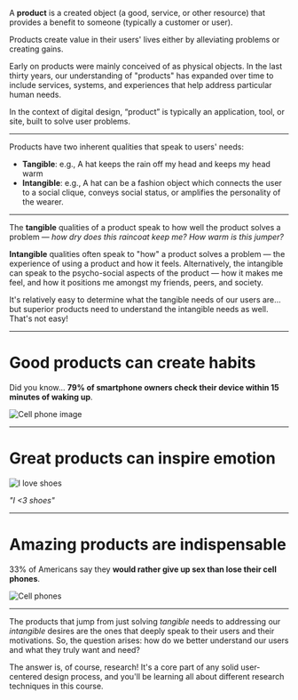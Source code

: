 A **product** is a created object (a good, service, or other resource) that provides a benefit to someone (typically a customer or user).

Products create value in their users' lives either by alleviating problems or creating gains.

Early on products were mainly conceived of as physical objects. In the last thirty years, our understanding of "products" has expanded over time to include services, systems, and experiences that help address particular human needs.

In the context of digital design, “product” is typically an application, tool, or site, built to solve user problems.

-----------


Products have two inherent qualities that speak to users' needs:

* **Tangible**: e.g., A hat keeps the rain off my head and keeps my head warm
* **Intangible**: e.g., A hat can be a fashion object which connects the user to a social clique, conveys social status, or amplifies the personality of the wearer.


-----------

The **tangible** qualities of a product speak to how well the product solves a problem — *how dry does this raincoat keep me? How warm is this jumper?*

**Intangible** qualities often speak to "how" a product solves a problem — the experience of using a product and how it feels. Alternatively, the intangible can speak to the psycho-social aspects of the product — how it makes me feel, and how it positions me amongst my friends, peers, and society.

It's relatively easy to determine what the tangible needs of our users are... but superior products need to understand the intangible needs as well. That's not easy!



-----------


# Good products can create habits

Did you know... **79% of smartphone owners check their device within 15 minutes of waking up**.

![Cell phone image](//n1image.hjfile.cn/res7/2017/11/27/2814081f81e7a349954e4205871baf93.jpg)



-----------

# Great products can inspire emotion

![I love shoes](//n1image.hjfile.cn/res7/2017/11/27/fcb35815827b4829124532a6c4d59b0d.jpg)

*"I <3 shoes"*


-----------


# Amazing products are indispensable

33% of Americans say they **would rather give up sex than lose their cell phones**.

![Cell phones](//n1image.hjfile.cn/res7/2017/11/27/7ef0aa87f721c10193d847a99df9bcd5.jpg)



-----------

The products that jump from just solving *tangible* needs to addressing our *intangible* desires are the ones that deeply speak to their users and their motivations. So, the question arises: how do we better understand our users and what they truly want and need?

The answer is, of course, research! It's a core part of any solid user-centered design process, and you'll be learning all about different research techniques in this course.

